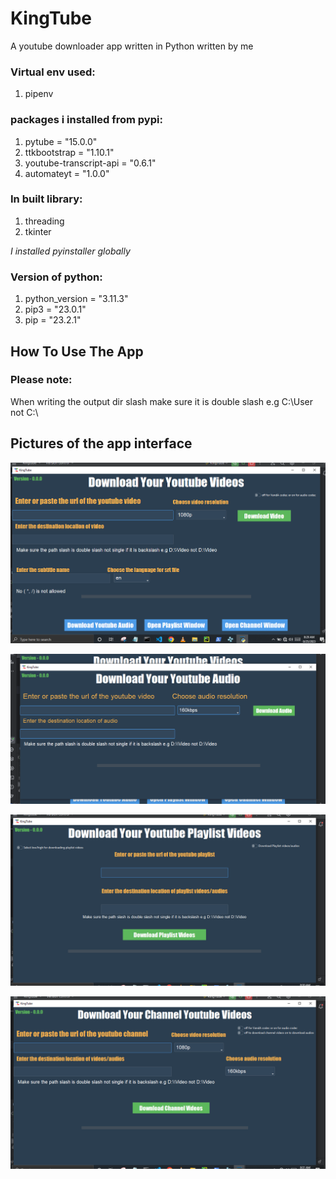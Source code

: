 # KingTube
A youtube downloader app written in Python written by me

### Virtual env used:
1. pipenv

### packages i installed from pypi:
1. pytube = "15.0.0"
2. ttkbootstrap = "1.10.1"
3. youtube-transcript-api = "0.6.1"
4. automateyt = "1.0.0"

### In built library:
1. threading
2. tkinter

*I installed pyinstaller globally*

### Version of python:
1. python_version = "3.11.3"
2. pip3 = "23.0.1"
3. pip = "23.2.1"
 
## How To Use The App

### Please note:
 When writing the output dir slash make sure it is
double slash e.g C:\\User not C:\

## Pictures of the app interface

![alt text](Capture.PNG)

![alt text](Capture1.PNG)

![alt text](Capture2.PNG)

![alt text](Capture3.PNG)

